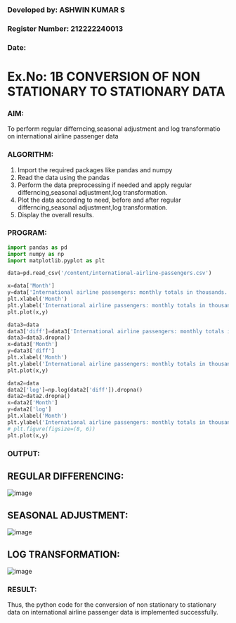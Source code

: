 ### Developed by: ASHWIN KUMAR S
### Register Number: 212222240013
### Date: 

# Ex.No: 1B                     CONVERSION OF NON STATIONARY TO STATIONARY DATA

### AIM:
To perform regular differncing,seasonal adjustment and log transformatio on international airline passenger data
### ALGORITHM:
1. Import the required packages like pandas and numpy
2. Read the data using the pandas
3. Perform the data preprocessing if needed and apply regular differncing,seasonal adjustment,log transformation.
4. Plot the data according to need, before and after regular differncing,seasonal adjustment,log transformation.
5. Display the overall results.
### PROGRAM:
```python
import pandas as pd
import numpy as np
import matplotlib.pyplot as plt
```
```python
data=pd.read_csv('/content/international-airline-passengers.csv')
```
```python
x=data['Month']
y=data['International airline passengers: monthly totals in thousands. Jan 49 ? Dec 60']
plt.xlabel('Month')
plt.ylabel('International airline passengers: monthly totals in thousands.')
plt.plot(x,y)
```
```python
data3=data
data3['diff']=data3['International airline passengers: monthly totals in thousands. Jan 49 ? Dec 60'].diff(periods=1)
data3=data3.dropna()
x=data3['Month']
y=data3['diff']
plt.xlabel('Month')
plt.ylabel('International airline passengers: monthly totals in thousands.')
plt.plot(x,y)
```
```python
data2=data
data2['log']=np.log(data2['diff']).dropna()
data2=data2.dropna()
x=data2['Month']
y=data2['log']
plt.xlabel('Month')
plt.ylabel('International airline passengers: monthly totals in thousands.')
# plt.figure(figsize=(8, 6)) 
plt.plot(x,y)
```

### OUTPUT:

## REGULAR DIFFERENCING:
![image](https://github.com/user-attachments/assets/07b5b3b9-84cf-4bab-a724-cdab9659085e)

## SEASONAL ADJUSTMENT:
![image](https://github.com/user-attachments/assets/e859db81-321b-43ab-9507-159b6d951488)

## LOG TRANSFORMATION:
![image](https://github.com/user-attachments/assets/c49e2561-098f-4b1c-973a-d7012a487039)

### RESULT:
Thus, the python code for the conversion of non stationary to stationary data on international airline passenger data is implemented successfully.
